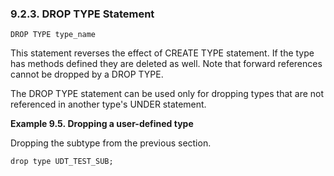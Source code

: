 <div id="udtdroptypestmt" class="section">

<div class="titlepage">

<div>

<div>

### 9.2.3. DROP TYPE Statement

</div>

</div>

</div>

``` programlisting
DROP TYPE type_name
```

This statement reverses the effect of CREATE TYPE statement. If the type
has methods defined they are deleted as well. Note that forward
references cannot be dropped by a DROP TYPE.

The DROP TYPE statement can be used only for dropping types that are not
referenced in another type's UNDER statement.

<div id="ex_udtdroptype" class="example">

**Example 9.5. Dropping a user-defined type**

<div class="example-contents">

Dropping the subtype from the previous section.

``` programlisting
drop type UDT_TEST_SUB;
```

</div>

</div>

  

</div>
